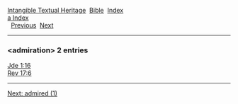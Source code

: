 [Intangible Textual Heritage](../../index)  [Bible](../index) 
[Index](index)   
[a Index](_a_)  
  [Previous](c00210)  [Next](c00212) 

------------------------------------------------------------------------

### &lt;admiration&gt; 2 entries

[Jde 1:16](../kjv/jde001.htm#016)  
[Rev 17:6](../kjv/rev017.htm#006)  

------------------------------------------------------------------------

[Next: admired (1)](c00212)
